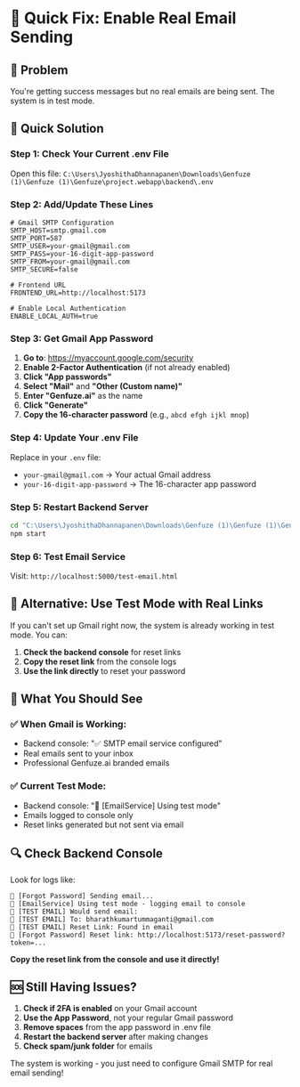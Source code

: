 # 🚀 Quick Fix: Enable Real Email Sending

## 🎯 Problem
You're getting success messages but no real emails are being sent. The system is in test mode.

## 🔧 Quick Solution

### Step 1: Check Your Current .env File
Open this file: `C:\Users\JyoshithaDhannapanen\Downloads\Genfuze (1)\Genfuze (1)\Genfuze\project.webapp\backend\.env`

### Step 2: Add/Update These Lines
```env
# Gmail SMTP Configuration
SMTP_HOST=smtp.gmail.com
SMTP_PORT=587
SMTP_USER=your-gmail@gmail.com
SMTP_PASS=your-16-digit-app-password
SMTP_FROM=your-gmail@gmail.com
SMTP_SECURE=false

# Frontend URL
FRONTEND_URL=http://localhost:5173

# Enable Local Authentication
ENABLE_LOCAL_AUTH=true
```

### Step 3: Get Gmail App Password
1. **Go to**: https://myaccount.google.com/security
2. **Enable 2-Factor Authentication** (if not already enabled)
3. **Click "App passwords"**
4. **Select "Mail"** and **"Other (Custom name)"**
5. **Enter "Genfuze.ai"** as the name
6. **Click "Generate"**
7. **Copy the 16-character password** (e.g., `abcd efgh ijkl mnop`)

### Step 4: Update Your .env File
Replace in your `.env` file:
- `your-gmail@gmail.com` → Your actual Gmail address
- `your-16-digit-app-password` → The 16-character app password

### Step 5: Restart Backend Server
```bash
cd "C:\Users\JyoshithaDhannapanen\Downloads\Genfuze (1)\Genfuze (1)\Genfuze\project.webapp\backend"
npm start
```

### Step 6: Test Email Service
Visit: `http://localhost:5000/test-email.html`

## 🧪 Alternative: Use Test Mode with Real Links

If you can't set up Gmail right now, the system is already working in test mode. You can:

1. **Check the backend console** for reset links
2. **Copy the reset link** from the console logs
3. **Use the link directly** to reset your password

## 📧 What You Should See

### ✅ When Gmail is Working:
- Backend console: "✅ SMTP email service configured"
- Real emails sent to your inbox
- Professional Genfuze.ai branded emails

### ✅ Current Test Mode:
- Backend console: "🧪 [EmailService] Using test mode"
- Emails logged to console only
- Reset links generated but not sent via email

## 🔍 Check Backend Console

Look for logs like:
```
📧 [Forgot Password] Sending email...
🧪 [EmailService] Using test mode - logging email to console
📧 [TEST EMAIL] Would send email:
📧 [TEST EMAIL] To: bharathkumartummaganti@gmail.com
📧 [TEST EMAIL] Reset Link: Found in email
🔗 [Forgot Password] Reset link: http://localhost:5173/reset-password?token=...
```

**Copy the reset link from the console and use it directly!**

## 🆘 Still Having Issues?

1. **Check if 2FA is enabled** on your Gmail account
2. **Use the App Password**, not your regular Gmail password
3. **Remove spaces** from the app password in .env file
4. **Restart the backend server** after making changes
5. **Check spam/junk folder** for emails

The system is working - you just need to configure Gmail SMTP for real email sending! 